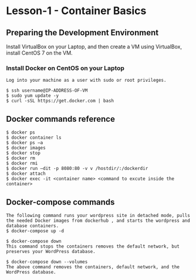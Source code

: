 # Lesson-1 - Container Basics

## Preparing the Development Environment

Install VirtualBox on your Laptop, and then create a VM using VirtualBox, install CentOS 7 on the VM.

### Install Docker on CentOS on your Laptop

```
Log into your machine as a user with sudo or root privileges.

$ ssh username@IP-ADDRESS-OF-VM 
$ sudo yum update -y
$ curl -sSL https://get.docker.com | bash
```

## Docker commands reference

```
$ docker ps
$ docker container ls
$ docker ps –a
$ docker images
$ docker stop
$ docker rm
$ docker rmi
$ docker run –dit -p 8080:80 -v v /hostdir/:/dockerdir
$ docker attach
$ docker exec -it <container name> <command to excute inside the container> 
```
## Docker-compose commands

```
The following command runs your wordpress site in detached mode, pulls the needed Docker images from dockerhub , and starts the wordpress and database containers.
$ docker-compose up -d

$ docker-compose down
This command stops the containers removes the default network, but preserves your WordPress database.

$ docker-compose down --volumes 
The above command removes the containers, default network, and the WordPress database.
```
